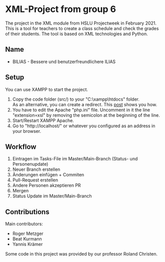 # XML-Project from group 6

The project in the XML module from HSLU Projectweek in February 2021.
This is a tool for teachers to create a class schedule and check the grades of their students.
The tool is based on XML technologies and Python.

## Name

* BILIAS - Bessere und benutzerfreundlichere ILIAS

## Setup

You can use XAMPP to start the project.

1. Copy the code folder (src/) to your "C:\xampp\htdocs" folder.<br>As an alternative, you can create a redirect. This [post](https://stackoverflow.com/questions/1408/make-xampp-apache-serve-file-outside-of-htdocs-folder) shows you how.
2. You have to edit the Apache "php.ini" file. Uncomment in it the line "extension=xsl" by removing the semicolon at the beginning of the line.
3. Start/Restart XAMPP Apache.
4. Go to "http://localhost/" or whatever you configured as an address in your browser.

## Workflow

1. Eintragen im Tasks-File im Master/Main-Branch (Status- und Personenupdate)
2. Neuer Branch erstellen
3. Änderungen einfügen + Commiten
4. Pull-Request erstellen
5. Andere Personen akzeptieren PR
6. Mergen
7. Status Update im Master/Main-Branch

## Contributions

Main contributors:
* Roger Metzger
* Beat Kurmann
* Yannis Krämer

Some code in this project was provided by our professor Roland Christen.
